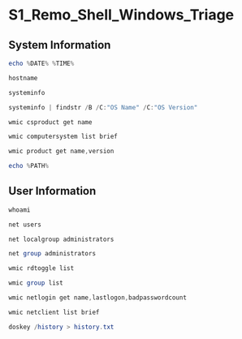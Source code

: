 # S1_Remo_Shell_Windows_Triage

## System Information

```powershell
echo %DATE% %TIME%

hostname

systeminfo

systeminfo | findstr /B /C:"OS Name" /C:"OS Version"

wmic csproduct get name

wmic computersystem list brief

wmic product get name,version

echo %PATH%
```
## User Information
```powershell
whoami

net users

net localgroup administrators

net group administrators

wmic rdtoggle list

wmic group list

wmic netlogin get name,lastlogon,badpasswordcount

wmic netclient list brief

doskey /history > history.txt
```
